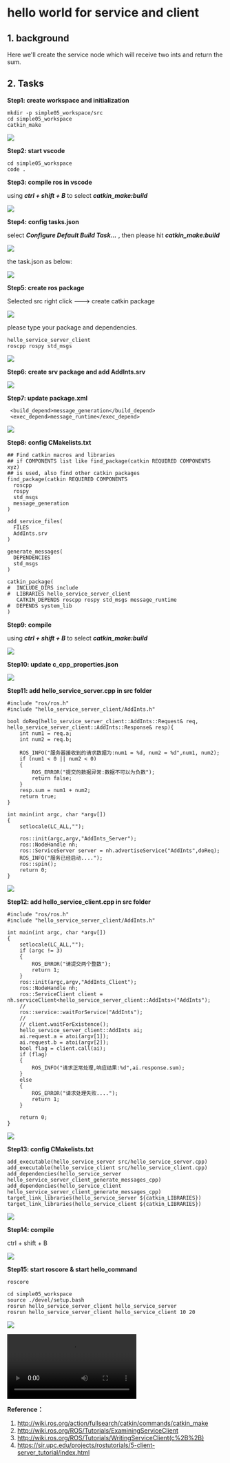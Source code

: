 # hello world for service and client 

## 1. background

Here we'll create the service node which will receive two ints and return the sum.

## 2. Tasks

**Step1: create workspace and initialization**

```
mkdir -p simple05_workspace/src
cd simple05_workspace
catkin_make
```

![](images/2022-06-12_141809.png)

**Step2: start vscode**

```
cd simple05_workspace
code .
```

**Step3: compile ros in vscode**

using ***ctrl + shift + B*** to select ***catkin_make:build***

![](images/2022-06-12_142403.png)

**Step4: config tasks.json**

select ***Configure Default Build Task...*** , then please hit ***catkin_make:build***

![](images/2022-06-12_142521.png)

the task.json as below:

![](images/2022-06-12_142557.png)

**Step5: create ros package**

Selected src right click ---> create catkin package

![](images/2022-06-12_142649.png)

please type your package and dependencies.

```
hello_service_server_client
roscpp rospy std_msgs
```

![](images/2022-06-12_142833.png)

**Step6: create srv package and add AddInts.srv**

![](images/2022-06-12_143309.png)

**Step7: update package.xml**

```
 <build_depend>message_generation</build_depend>
 <exec_depend>message_runtime</exec_depend>
```

![](images/2022-06-12_143523.png)

**Step8: config CMakelists.txt**

```
## Find catkin macros and libraries
## if COMPONENTS list like find_package(catkin REQUIRED COMPONENTS xyz)
## is used, also find other catkin packages
find_package(catkin REQUIRED COMPONENTS
  roscpp
  rospy
  std_msgs
  message_generation
)
```

```
add_service_files(
  FILES
  AddInts.srv
)
```

```
generate_messages(
  DEPENDENCIES
  std_msgs
)
```

```
catkin_package(
#  INCLUDE_DIRS include
#  LIBRARIES hello_service_server_client
   CATKIN_DEPENDS roscpp rospy std_msgs message_runtime
#  DEPENDS system_lib
)
```

**Step9: compile**

using ***ctrl + shift + B*** to select ***catkin_make:build***

![](images/2022-06-12_145648.png)

**Step10: update c_cpp_properties.json**

![](images/2022-06-12_145817.png)

**Step11: add hello_service_server.cpp in src folder**

```
#include "ros/ros.h"
#include "hello_service_server_client/AddInts.h"

bool doReq(hello_service_server_client::AddInts::Request& req,
hello_service_server_client::AddInts::Response& resp){
    int num1 = req.a;
    int num2 = req.b;

    ROS_INFO("服务器接收到的请求数据为:num1 = %d, num2 = %d",num1, num2);
    if (num1 < 0 || num2 < 0)
    {
        ROS_ERROR("提交的数据异常:数据不可以为负数");
        return false;
    }
    resp.sum = num1 + num2;
    return true;
}

int main(int argc, char *argv[])
{
    setlocale(LC_ALL,"");

    ros::init(argc,argv,"AddInts_Server");
    ros::NodeHandle nh;
    ros::ServiceServer server = nh.advertiseService("AddInts",doReq);
    ROS_INFO("服务已经启动....");
    ros::spin();
    return 0;
}
```

![](images/2022-06-12_150504.png)

**Step12: add hello_service_client.cpp in src folder**

```
#include "ros/ros.h"
#include "hello_service_server_client/AddInts.h"

int main(int argc, char *argv[])
{
    setlocale(LC_ALL,"");
    if (argc != 3)
    {
        ROS_ERROR("请提交两个整数");
        return 1;
    }
    ros::init(argc,argv,"AddInts_Client");
    ros::NodeHandle nh;
    ros::ServiceClient client = nh.serviceClient<hello_service_server_client::AddInts>("AddInts");
    //
    ros::service::waitForService("AddInts");
    //
    // client.waitForExistence();
    hello_service_server_client::AddInts ai;
    ai.request.a = atoi(argv[1]);
    ai.request.b = atoi(argv[2]);
    bool flag = client.call(ai);
    if (flag)
    {
        ROS_INFO("请求正常处理,响应结果:%d",ai.response.sum);
    }
    else
    {
        ROS_ERROR("请求处理失败....");
        return 1;
    }

    return 0;
}
```

![](images/2022-06-12_150855.png)

**Step13: config CMakelists.txt**

```
add_executable(hello_service_server src/hello_service_server.cpp)
add_executable(hello_service_client src/hello_service_client.cpp)
add_dependencies(hello_service_server hello_service_server_client_generate_messages_cpp)
add_dependencies(hello_service_client hello_service_server_client_generate_messages_cpp)
target_link_libraries(hello_service_server ${catkin_LIBRARIES})
target_link_libraries(hello_service_client ${catkin_LIBRARIES})
```

![](images/2022-06-12_152444.png)

**Step14:  compile**

ctrl + shift + B

![](images/2022-06-12_152515.png)

**Step15:  start roscore** **& start hello_command**

```
roscore

cd simple05_workspace
source ./devel/setup.bash
rosrun hello_service_server_client hello_service_server
rosrun hello_service_server_client hello_service_client 10 20
```

![](images/2022-06-12_152629.png)

<video src="images/hello_service_server_client01.webm"></video>

**Reference：**

1. http://wiki.ros.org/action/fullsearch/catkin/commands/catkin_make
2. http://wiki.ros.org/ROS/Tutorials/ExaminingServiceClient
3. http://wiki.ros.org/ROS/Tutorials/WritingServiceClient(c%2B%2B)
4. https://sir.upc.edu/projects/rostutorials/5-client-server_tutorial/index.html
